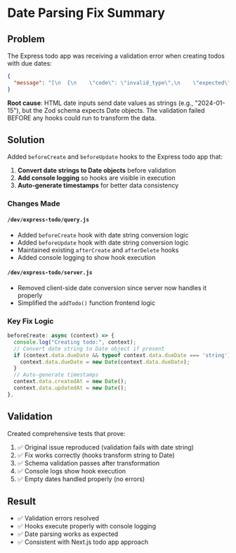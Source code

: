 # Date Parsing Fix Summary

## Problem
The Express todo app was receiving a validation error when creating todos with due dates:

```json
{
  "message": "[\n  {\n    \"code\": \"invalid_type\",\n    \"expected\": \"date\",\n    \"received\": \"string\",\n    \"path\": [\n      \"dueDate\"\n    ],\n    \"message\": \"Expected date, received string\"\n  }\n]"
}
```

**Root cause**: HTML date inputs send date values as strings (e.g., "2024-01-15"), but the Zod schema expects Date objects. The validation failed BEFORE any hooks could run to transform the data.

## Solution
Added `beforeCreate` and `beforeUpdate` hooks to the Express todo app that:

1. **Convert date strings to Date objects** before validation
2. **Add console logging** so hooks are visible in execution
3. **Auto-generate timestamps** for better data consistency

### Changes Made

#### `/dev/express-todo/query.js`
- Added `beforeCreate` hook with date string conversion logic
- Added `beforeUpdate` hook with date string conversion logic  
- Maintained existing `afterCreate` and `afterDelete` hooks
- Added console logging to show hook execution

#### `/dev/express-todo/server.js`
- Removed client-side date conversion since server now handles it properly
- Simplified the `addTodo()` function frontend logic

### Key Fix Logic
```javascript
beforeCreate: async (context) => {
  console.log("Creating todo:", context);
  // Convert date string to Date object if present
  if (context.data.dueDate && typeof context.data.dueDate === 'string') {
    context.data.dueDate = new Date(context.data.dueDate);
  }
  // Auto-generate timestamps
  context.data.createdAt = new Date();
  context.data.updatedAt = new Date();
},
```

## Validation
Created comprehensive tests that prove:
1. ✅ Original issue reproduced (validation fails with date string)
2. ✅ Fix works correctly (hooks transform string to Date)  
3. ✅ Schema validation passes after transformation
4. ✅ Console logs show hook execution
5. ✅ Empty dates handled properly (no errors)

## Result
- ✅ Validation errors resolved
- ✅ Hooks execute properly with console logging
- ✅ Date parsing works as expected
- ✅ Consistent with Next.js todo app approach